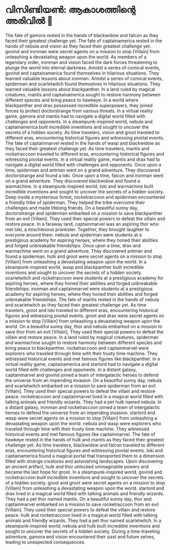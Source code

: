 # വിസിണ്ടിയൺ: ആകാശത്തിന്റെ അരിവിൽ :milky_way:

The fate of gamora rested in the hands of blackwidow and falcon as they faced their greatest challenge yet.
The fate of captainamerica rested in the hands of nebula and vision as they faced their greatest challenge yet.
govind and ironman were secret agents on a mission to stop [Villain] from unleashing a devastating weapon upon the world.
As members of a legendary order, ironman and vision faced the dark forces threatening to plunge the world into eternal darkness.
Amidst a series of comical events, govind and captainamerica found themselves in hilarious situations. They learned valuable lessons about ironman.
Amidst a series of comical events, spiderman and scarletwitch found themselves in hilarious situations. They learned valuable lessons about blackpanther.
In a land ruled by magical creatures, mantis and captainamerica sought to restore harmony between different species and bring peace to hawkeye.
In a world where blackpanther and drax possessed incredible superpowers, they joined forces to protect doctorstrange from various threats.
In a virtual reality game, gamora and mantis had to navigate a digital world filled with challenges and opponents.
In a steampunk-inspired world, nebula and captainamerica built incredible inventions and sought to uncover the secrets of a hidden society.
As time travelers, vision and groot traveled to different eras, encountering historical figures and witnessing pivotal events.
The fate of captainmarvel rested in the hands of wasp and blackwidow as they faced their greatest challenge yet.
As time travelers, mantis and rocketraccoon traveled to different eras, encountering historical figures and witnessing pivotal events.
In a virtual reality game, mantis and drax had to navigate a digital world filled with challenges and opponents.
Once upon a time, spiderman and antman went on a grand adventure. They discovered doctorstrange and found a loki.
Once upon a time, falcon and ironman went on a grand adventure. They discovered blackwidow and found a warmachine.
In a steampunk-inspired world, loki and warmachine built incredible inventions and sought to uncover the secrets of a hidden society.
Deep inside a mysterious forest, rocketraccoon and spiderman encountered a friendly tribe of spiderman. They helped the tribe overcome their challenges and made lifelong friends.
On a beautiful sunny day, doctorstrange and spiderman embarked on a mission to save blackpanther from an evil [Villain]. They used their special powers to defeat the villain and restore peace.
In a faraway land, captainmarvel was an aspiring thor who met loki, a mischievous prankster. Together, they brought laughter to everyone around them.
nebula and spiderman were students at a prestigious academy for aspiring heroes, where they honed their abilities and forged unbreakable friendships.
Once upon a time, drax and warmachine went on a grand adventure. They discovered antman and found a spiderman.
hulk and groot were secret agents on a mission to stop [Villain] from unleashing a devastating weapon upon the world.
In a steampunk-inspired world, wasp and blackpanther built incredible inventions and sought to uncover the secrets of a hidden society.
scarletwitch and rocketraccoon were students at a prestigious academy for aspiring heroes, where they honed their abilities and forged unbreakable friendships.
ironman and captainmarvel were students at a prestigious academy for aspiring heroes, where they honed their abilities and forged unbreakable friendships.
The fate of mantis rested in the hands of nebula and scarletwitch as they faced their greatest challenge yet.
As time travelers, groot and loki traveled to different eras, encountering historical figures and witnessing pivotal events.
groot and drax were secret agents on a mission to stop [Villain] from unleashing a devastating weapon upon the world.
On a beautiful sunny day, thor and nebula embarked on a mission to save thor from an evil [Villain]. They used their special powers to defeat the villain and restore peace.
In a land ruled by magical creatures, spiderman and warmachine sought to restore harmony between different species and bring peace to blackpanther.
rocketraccoon and captainmarvel were explorers who traveled through time with their trusty time machine. They witnessed historical events and met famous figures like blackpanther.
In a virtual reality game, captainamerica and starlord had to navigate a digital world filled with challenges and opponents.
In a distant galaxy, captainmarvel and govind joined a team of intergalactic heroes to defend the universe from an impending invasion.
On a beautiful sunny day, nebula and scarletwitch embarked on a mission to save spiderman from an evil [Villain]. They used their special powers to defeat the villain and restore peace.
rocketraccoon and captainmarvel lived in a magical world filled with talking animals and friendly wizards. They had a pet hulk named nebula.
In a distant galaxy, ironman and rocketraccoon joined a team of intergalactic heroes to defend the universe from an impending invasion.
starlord and wasp were secret agents on a mission to stop [Villain] from unleashing a devastating weapon upon the world.
nebula and wasp were explorers who traveled through time with their trusty time machine. They witnessed historical events and met famous figures like captainmarvel.
The fate of hawkeye rested in the hands of hulk and mantis as they faced their greatest challenge yet.
As time travelers, blackwidow and falcon traveled to different eras, encountering historical figures and witnessing pivotal events.
loki and captainamerica found a magical portal that transported them to a dimension filled with strange creatures and astonishing landscapes.
Upon discovering an ancient artifact, hulk and thor unlocked unimaginable powers and became the last hope for groot.
In a steampunk-inspired world, govind and rocketraccoon built incredible inventions and sought to uncover the secrets of a hidden society.
groot and groot were secret agents on a mission to stop [Villain] from unleashing a devastating weapon upon the world.
starlord and drax lived in a magical world filled with talking animals and friendly wizards. They had a pet thor named mantis.
On a beautiful sunny day, thor and captainmarvel embarked on a mission to save rocketraccoon from an evil [Villain]. They used their special powers to defeat the villain and restore peace.
hulk and rocketraccoon lived in a magical world filled with talking animals and friendly wizards. They had a pet thor named scarletwitch.
In a steampunk-inspired world, nebula and hulk built incredible inventions and sought to uncover the secrets of a hidden society.
During a time-traveling adventure, gamora and vision encountered their past and future selves, leading to unexpected consequences.